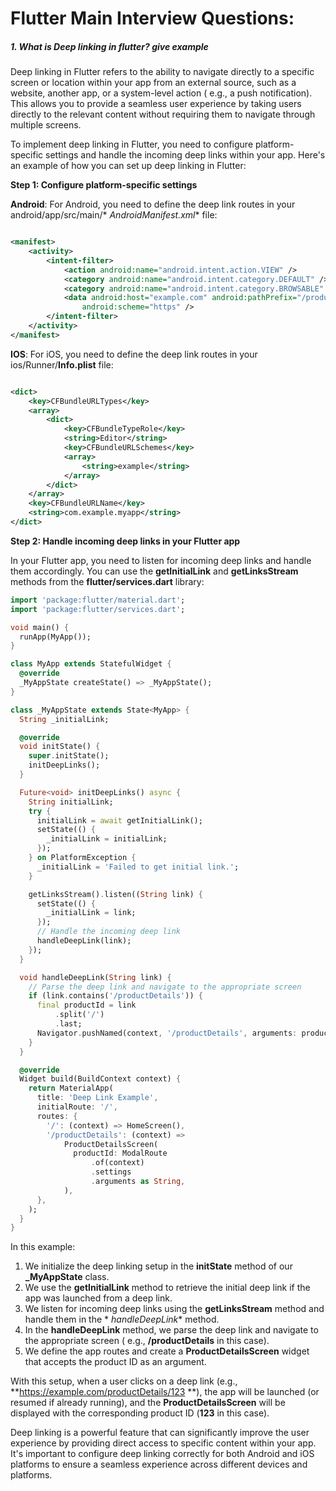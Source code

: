 # Flutter Main Interview Questions:

##### 1. What is Deep linking in flutter? give example

Deep linking in Flutter refers to the ability to navigate directly to a specific screen or location
within your app from an external source, such as a website, another app, or a system-level action (
e.g., a push notification). This allows you to provide a seamless user experience by taking users
directly to the relevant content without requiring them to navigate through multiple screens.

To implement deep linking in Flutter, you need to configure platform-specific settings and handle
the incoming deep links within your app. Here's an example of how you can set up deep linking in
Flutter:

**Step 1: Configure platform-specific settings**

**Android**:
For Android, you need to define the deep link routes in your android/app/src/main/*
*AndroidManifest.xml** file:

```xml

<manifest>
    <activity>
        <intent-filter>
            <action android:name="android.intent.action.VIEW" />
            <category android:name="android.intent.category.DEFAULT" />
            <category android:name="android.intent.category.BROWSABLE" />
            <data android:host="example.com" android:pathPrefix="/productDetails"
                android:scheme="https" />
        </intent-filter>
    </activity>
</manifest>
```

**IOS**:
For iOS, you need to define the deep link routes in your ios/Runner/**Info.plist** file:

```xml

<dict>
    <key>CFBundleURLTypes</key>
    <array>
        <dict>
            <key>CFBundleTypeRole</key>
            <string>Editor</string>
            <key>CFBundleURLSchemes</key>
            <array>
                <string>example</string>
            </array>
        </dict>
    </array>
    <key>CFBundleURLName</key>
    <string>com.example.myapp</string>
</dict>
```

**Step 2: Handle incoming deep links in your Flutter app**

In your Flutter app, you need to listen for incoming deep links and handle them accordingly. You can
use the **getInitialLink** and **getLinksStream** methods from the **flutter/services.dart**
library:

```dart
import 'package:flutter/material.dart';
import 'package:flutter/services.dart';

void main() {
  runApp(MyApp());
}

class MyApp extends StatefulWidget {
  @override
  _MyAppState createState() => _MyAppState();
}

class _MyAppState extends State<MyApp> {
  String _initialLink;

  @override
  void initState() {
    super.initState();
    initDeepLinks();
  }

  Future<void> initDeepLinks() async {
    String initialLink;
    try {
      initialLink = await getInitialLink();
      setState(() {
        _initialLink = initialLink;
      });
    } on PlatformException {
      _initialLink = 'Failed to get initial link.';
    }

    getLinksStream().listen((String link) {
      setState(() {
        _initialLink = link;
      });
      // Handle the incoming deep link
      handleDeepLink(link);
    });
  }

  void handleDeepLink(String link) {
    // Parse the deep link and navigate to the appropriate screen
    if (link.contains('/productDetails')) {
      final productId = link
          .split('/')
          .last;
      Navigator.pushNamed(context, '/productDetails', arguments: productId);
    }
  }

  @override
  Widget build(BuildContext context) {
    return MaterialApp(
      title: 'Deep Link Example',
      initialRoute: '/',
      routes: {
        '/': (context) => HomeScreen(),
        '/productDetails': (context) =>
            ProductDetailsScreen(
              productId: ModalRoute
                  .of(context)
                  .settings
                  .arguments as String,
            ),
      },
    );
  }
}
```

In this example:

1. We initialize the deep linking setup in the **initState** method of our **_MyAppState** class.
2. We use the **getInitialLink** method to retrieve the initial deep link if the app was launched
   from a deep link.
3. We listen for incoming deep links using the **getLinksStream** method and handle them in the *
   *handleDeepLink** method.
4. In the **handleDeepLink** method, we parse the deep link and navigate to the appropriate screen (
   e.g., **/productDetails** in this case).
5. We define the app routes and create a **ProductDetailsScreen** widget that accepts the product ID
   as an argument.

With this setup, when a user clicks on a deep link (e.g., **https://example.com/productDetails/123
**), the app will be launched (or resumed if already running), and the **ProductDetailsScreen** will
be displayed with the corresponding product ID (**123** in this case).

Deep linking is a powerful feature that can significantly improve the user experience by providing
direct access to specific content within your app. It's important to configure deep linking
correctly for both Android and iOS platforms to ensure a seamless experience across different
devices and platforms.

































